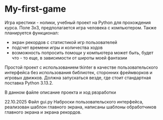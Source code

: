 # My-first-game
Игра крестики - нолики, учебный проект на Python для прохождения курса.
Поле 3x3, предполагается игра человека с компьютером.
Также планируется функционал:

- экран рекордов с статистикой игр пользователей
- подсчет времени игры и количества ходов
- возможность попросить помощи у компьютера
может быть, будет что - то еще, в зависимости от широты моей фантазии


Простой проект с использованием tkinter в качестве пользовательского интерфейса без использования библиотек, сторонних фреймворков и игровых движков.
Должна запускаться везде, где стоит стандартная поставка Python 3.13.2.

В данном файле описание проекта и ход рвзработки

22.10.2025
Файл gui.py
Наброски пользовательского интерфейса, реализован шаблон главного экрана, написаны шаблоны обработчиков главного экрана и экрана рекордов.
